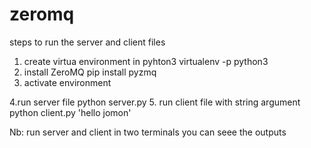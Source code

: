 # zeromq
steps to run the server and client files

  1. create virtua environment in pyhton3
     virtualenv -p python3 <env name>
  2. install ZeroMQ
     pip install pyzmq
  3. activate environment
  
  4.run server file
    python server.py
  5. run client file with string argument
    python client.py 'hello jomon'
  
  Nb: run server and client in two terminals you can seee the outputs

  
